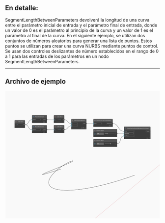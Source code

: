 ## En detalle:
SegmentLengthBetweenParameters devolverá la longitud de una curva entre el parámetro inicial de entrada y el parámetro final de entrada, donde un valor de 0 es el parámetro al principio de la curva y un valor de 1 es el parámetro al final de la curva. En el siguiente ejemplo, se utilizan dos conjuntos de números aleatorios para generar una lista de puntos. Estos puntos se utilizan para crear una curva NURBS mediante puntos de control. Se usan dos controles deslizantes de número establecidos en el rango de 0 a 1 para las entradas de los parámetros en un nodo SegmentLengthBetweenParameters.
___
## Archivo de ejemplo

![SegmentLengthBetweenParameters](./Autodesk.DesignScript.Geometry.Curve.SegmentLengthBetweenParameters_img.jpg)

